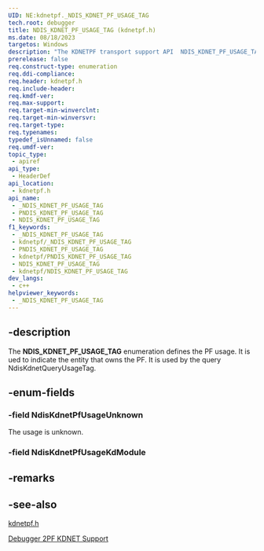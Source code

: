 ```yaml
---
UID: NE:kdnetpf._NDIS_KDNET_PF_USAGE_TAG
tech.root: debugger
title: NDIS_KDNET_PF_USAGE_TAG (kdnetpf.h)
ms.date: 08/18/2023
targetos: Windows
description: "The KDNETPF transport support API  NDIS_KDNET_PF_USAGE_TAG defines the PF usage." 
prerelease: false
req.construct-type: enumeration
req.ddi-compliance: 
req.header: kdnetpf.h
req.include-header: 
req.kmdf-ver: 
req.max-support: 
req.target-min-winverclnt: 
req.target-min-winversvr: 
req.target-type: 
req.typenames: 
typedef_isUnnamed: false
req.umdf-ver: 
topic_type:
 - apiref
api_type:
 - HeaderDef
api_location:
 - kdnetpf.h
api_name:
 - _NDIS_KDNET_PF_USAGE_TAG
 - PNDIS_KDNET_PF_USAGE_TAG
 - NDIS_KDNET_PF_USAGE_TAG
f1_keywords:
 - _NDIS_KDNET_PF_USAGE_TAG
 - kdnetpf/_NDIS_KDNET_PF_USAGE_TAG
 - PNDIS_KDNET_PF_USAGE_TAG
 - kdnetpf/PNDIS_KDNET_PF_USAGE_TAG
 - NDIS_KDNET_PF_USAGE_TAG
 - kdnetpf/NDIS_KDNET_PF_USAGE_TAG
dev_langs:
 - c++
helpviewer_keywords:
 - _NDIS_KDNET_PF_USAGE_TAG
---
```


## -description

The **NDIS_KDNET_PF_USAGE_TAG** enumeration defines the PF usage. It is ued to indicate the entity that owns the PF.
It is used by the query NdisKdnetQueryUsageTag.

## -enum-fields

### -field NdisKdnetPfUsageUnknown

The usage is unknown.

### -field NdisKdnetPfUsageKdModule


## -remarks

## -see-also

[kdnetpf.h](kdnetpf.md)

[Debugger 2PF KDNET Support](/windows-hardware/drivers/network/debugger-2pf-kdnet-support)
